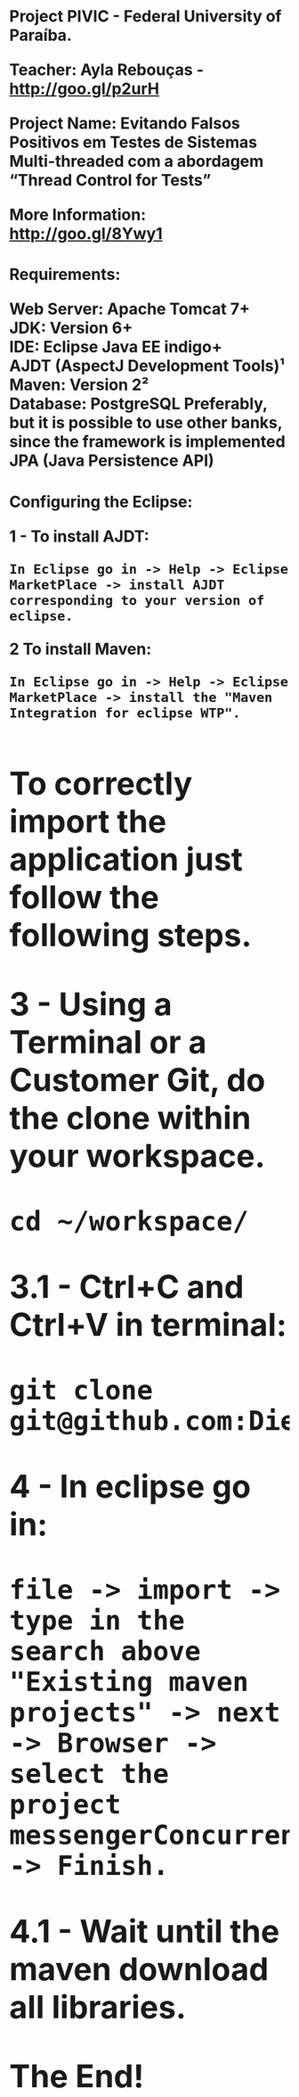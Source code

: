 <h1>Project PIVIC - Federal University of Paraíba.

Teacher: Ayla Rebouças - http://goo.gl/p2urH

Project Name: Evitando Falsos Positivos em Testes de Sistemas Multi-threaded com a abordagem 
“Thread Control for Tests”

More Information: http://goo.gl/8Ywy1


<h1>Requirements:

Web Server: Apache Tomcat 7+<br />
JDK: Version 6+<br />
IDE: Eclipse Java EE indigo+<br />
AJDT (AspectJ Development Tools)¹<br />
Maven: Version 2²<br />
Database: PostgreSQL Preferably, but it is possible to use other banks,<br />
since the framework is implemented JPA (Java Persistence API)<br />

<h1>Configuring the Eclipse:
 
<b>1 - To install AJDT:<b>

	In Eclipse go in -> Help -> Eclipse MarketPlace -> install AJDT corresponding to your version of eclipse.

<b>2 To install Maven:<b>

	In Eclipse go in -> Help -> Eclipse MarketPlace -> install the "Maven Integration for eclipse WTP".

<h1>To correctly import the application just follow the following steps.

<b>3 - Using a Terminal or a Customer Git, do the clone within your workspace.<b>

	cd ~/workspace/

<b>3.1 - Ctrl+C and Ctrl+V in terminal:<b>

	git clone git@github.com:DiegoSousa/MessengerConcurrent.git

<b>4 - In eclipse go in:<b> 

	file -> import -> type in the search above "Existing maven projects" -> next -> Browser -> 
	select the project messengerConcurrent -> Finish.

<b>4.1 - Wait until the maven download all libraries.<b>

The End!

<h1>Configuring the project:

<b>1 - Right-click in:<b>

	MessengerConcurrent -> properties -> "Source" -> Add Folder -> threadControl_<version>_src -> 
	check the option srcAspectsTC and srcTC. 

<b>2 - Right-click in:<b>

	MessengerConcurrent -> Configure -> Convert to AspectJ Project.

<h1>Configuring the Database:

<b>1 - Install PostgreSQL<b> 

	(http://www.postgresql.org/download/).

<b>1.1 - If you think necessary, you can install the customer PostgreSQL<b>

	http://www.pgadmin.org/download/

<b>1.2 -There are two ways of creating the database. Using the script creation (1.2.1) or 
creating manually using the client PostgreSQL PgAdmin (1.2.2). <b>Choose the one that interests you.<b>
 
<b>1.2.1 - "Using the script creation"<b> 

Open your terminal type:

	cd ~/workspace/MessengerConcurrent/src/main/resources/Scripts_Database -> ENTER -> 
	chmod +x createDatabaseAndTables.sh -> ./createDatabaseAndTables.sh

<b>1.2.2 - Creating manually using the client PostgreSQL PgAdmin:<b>

	Create a database with the name "messengerConcurrent" and set the "Login Role" default PostgreSQL, 
	which contains login and password 'postgres'.


<b>The End!<b>

<b>Doubts?<b>

<b>Contact diego@diegosousa.com<b>


<h1>Tutorial Versão em Português:

Requisitos:
Web Server: Apache Tomcat 7+<br />
JDK: Version 6+<br />
IDE: Eclipse Java EE indigo+<br />
AJDT (AspectJ Development Tools)¹<br />
Maven: Version 2²<br />
Teste: JUnit 4+³<br />
Banco de Dados: Preferencialmente PostgreSQL, mas é possivel utilizar outros bancos,<br />
já que está implementado o framework JPA (Java Persistence API)<br />
 
<h1>Configurar o Banco de dados:

1 - <b>Instalar o PostgreSQL<b> (http://www.postgresql.org/download/).

2 - Caso ache necessario, poderá instalar o cliente PostgreSQL (http://www.pgadmin.org/download/).

3 - Criar uma base de dados com o nome messengerConcurrent e setar para a base o "Login Role" default do PostgreSQL, que contém login e senha 'postgres'.

<h1>Configurar o eclipse:
  
<b>1 - Para instalar o Ajdt:<b>

1.1 - Help -> Eclipse MarketPlace -> instale o ajdt correspondente a sua versão do eclipse.

<b>2 - Para instalar o Maven:<b>

2.2 - Help -> Eclipse MarketPlace -> instale o "Maven Integration for eclipse WTP".

<b>3 - Caso não tenha o JUnit 4:

3.1 - Acesse http://www.junit.org/  faça o download do jar e adicione em /eclipse/plugins.

<b>Vamos ao que interessa!<b>

<h1>Para importar corretamente a aplicação siga exatamente os seguintes passos.

1 - Usando um Terminal ou um Cliente Git, faça o clone dentro do seu workspace.

1.1 - cd workspace

1.2 - git clone git@github.com:DiegoSousa/MessengerConcurrent.git

2 - No eclipse va em file -> import -> Na busca acima procure por "Existing maven projects" -> next -> Browser -> selecione o projeto messengerConcurrent -> Finish.

2.1 - Aguarde até que o maven baixe todas as bibliotecas.

Fim!

<h1>Configurando o projeto:

1 - Vá em MessengerConcurrent -> Properties -> Procure por Java Buid Path -> na aba Libraries -> Add Library -> JUnit -> Next -> Em Junit Library Version digite version4 -> Finish.

2 - Ainda em Properties vá na aba "Source" -> Add Folder -> threadControl_0.3_src -> Marque a opção srcAspectsTC e srcTC.

3 - Ainda em Properties localize "Project Facets" -> marque as opções (java - version 1.6+) e (Dynamic Web Module - version 3.0+) -> OK.

4 - Vá Novamente em MessengerConcurrent -> Configure -> Convert to AspectJ Project.


<b>Fim!<b>

<b>Duvidas?<b>

<b>Entre em contato com diego@diegosousa.com<b>

[]'s
